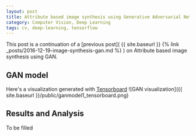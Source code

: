 ```yaml
---
layout: post
title: Attribute based image synthesis using Generative Adversarial Networks - part 1 (continued)
category: Computer Vision, Deep Learning
tags: cv, deep-learning, tensorflow
---
```


This post is a continuation of a [previous post]( {{ site.baseurl }} {% link _posts/2016-12-19-image-synthesis-gan.md %} ) on Attribute based image synthesis using GAN.

GAN model
---------
Here's a visualization generated with [Tensorboard](https://www.tensorflow.org/versions/master/how_tos/summaries_and_tensorboard/)
![GAN visualization]({{ site.baseurl }}/public/ganmodel1_tensorboard.png)

Results and Analysis
--------------------
To be filled